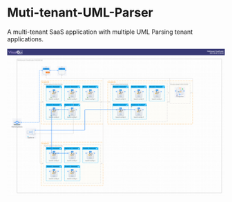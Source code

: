 # Muti-tenant-UML-Parser
A multi-tenant SaaS application with multiple UML Parsing tenant applications.


![Alt text](https://github.com/arunabh05/Multi-tenant-UML-Parser/blob/master/Multitenant-CloudGrader%20-%20Cloud%20Architecture.png)
